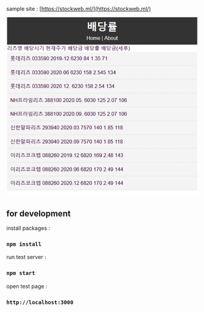 sample site : [https://stockweb.ml/](https://stockweb.ml/)

![image](stockweb_screenshot.png)


## for development

install packages : 
### `npm install`


run test server : 
### `npm start`


open test page : 
### `http://localhost:3000`